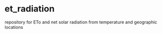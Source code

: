 # et_radiation
repository for ETo and net solar radiation from temperature and geographic locations
